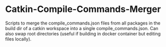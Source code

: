 # Catkin-Compile-Commands-Merger
Scripts to merge the compile_commands.json files from all packages in the build dir of a catkin workspace into a single compile_commands.json. Can also swap root directories (useful if building in docker container but editing files locally).
